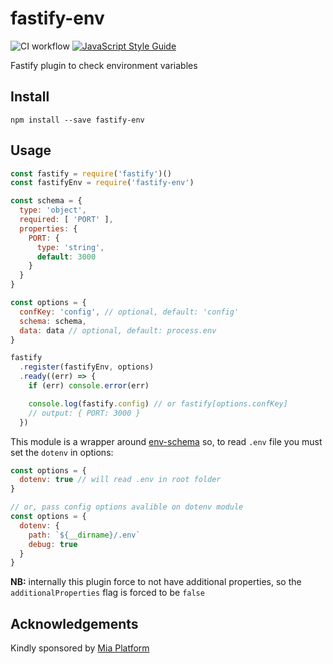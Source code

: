 # fastify-env
![CI workflow](https://github.com/fastify/fastify-env/workflows/CI%20workflow/badge.svg)
[![JavaScript Style Guide](https://img.shields.io/badge/code_style-standard-brightgreen.svg)](https://standardjs.com)

Fastify plugin to check environment variables

## Install

```
npm install --save fastify-env
```

## Usage

```js
const fastify = require('fastify')()
const fastifyEnv = require('fastify-env')

const schema = {
  type: 'object',
  required: [ 'PORT' ],
  properties: {
    PORT: {
      type: 'string',
      default: 3000
    }
  }
}

const options = {
  confKey: 'config', // optional, default: 'config'
  schema: schema,
  data: data // optional, default: process.env
}

fastify
  .register(fastifyEnv, options)
  .ready((err) => {
    if (err) console.error(err)

    console.log(fastify.config) // or fastify[options.confKey]
    // output: { PORT: 3000 }
  })
```

This module is a wrapper around [env-schema](https://www.npmjs.com/package/env-schema) so, to read `.env` file you must set the `dotenv` in options:

```js
const options = {
  dotenv: true // will read .env in root folder
}

// or, pass config options avalible on dotenv module
const options = {
  dotenv: {
    path: `${__dirname}/.env`
    debug: true
  }
}

```

**NB:** internally this plugin force to not have additional properties, so the `additionalProperties` flag is forced to be `false`


## Acknowledgements

Kindly sponsored by [Mia Platform](https://www.mia-platform.eu/)
